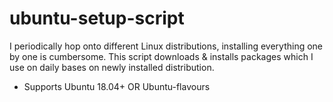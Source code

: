 # ubuntu-setup-script

I periodically hop onto different Linux distributions, installing everything one by one is cumbersome. This script downloads & installs packages which I use on daily bases on newly installed distribution.

- Supports Ubuntu 18.04+ OR Ubuntu-flavours
